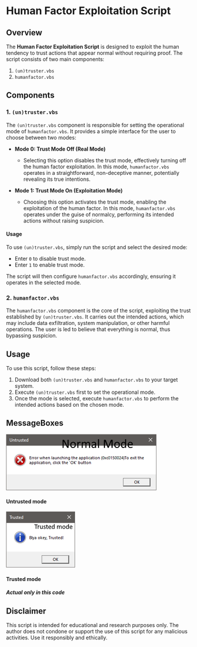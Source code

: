 # Human Factor Exploitation Script

## Overview

The **Human Factor Exploitation Script** is designed to exploit the human tendency to trust actions that appear normal without requiring proof. The script consists of two main components:

1. `(un)truster.vbs`
2. `humanfactor.vbs`

## Components

### 1. `(un)truster.vbs`

The `(un)truster.vbs` component is responsible for setting the operational mode of `humanfactor.vbs`. It provides a simple interface for the user to choose between two modes:

- **Mode 0: Trust Mode Off (Real Mode)**
  - Selecting this option disables the trust mode, effectively turning off the human factor exploitation. In this mode, `humanfactor.vbs` operates in a straightforward, non-deceptive manner, potentially revealing its true intentions.

- **Mode 1: Trust Mode On (Exploitation Mode)**
  - Choosing this option activates the trust mode, enabling the exploitation of the human factor. In this mode, `humanfactor.vbs` operates under the guise of normalcy, performing its intended actions without raising suspicion.

#### Usage

To use `(un)truster.vbs`, simply run the script and select the desired mode:

- Enter `0` to disable trust mode.
- Enter `1` to enable trust mode.

The script will then configure `humanfactor.vbs` accordingly, ensuring it operates in the selected mode.

### 2. `humanfactor.vbs`

The `humanfactor.vbs` component is the core of the script, exploiting the trust established by `(un)truster.vbs`. It carries out the intended actions, which may include data exfiltration, system manipulation, or other harmful operations. The user is led to believe that everything is normal, thus bypassing suspicion.

## Usage

To use this script, follow these steps:

1. Download both `(un)truster.vbs` and `humanfactor.vbs` to your target system.
2. Execute `(un)truster.vbs` first to set the operational mode.
3. Once the mode is selected, execute `humanfactor.vbs` to perform the intended actions based on the chosen mode.

## MessageBoxes
![Untrusted (Real mode)](assets/git.png)
#### Untrusted mode
![Trusted (Exploit of human factor)](assets/git1.png)
#### Trusted mode

##### Actual only in this code

## Disclaimer

This script is intended for educational and research purposes only. The author does not condone or support the use of this script for any malicious activities. Use it responsibly and ethically.
